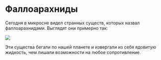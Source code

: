 Фаллоарахниды
=============

Сегодня в микросне видел странных существ, которых назвал фаллоарахнидами. Выглядят они примерно так:

![](http://wasteland.ti-the-drote.tk/picdump/phalloarachnide.png)

Эти существа бегали по нашей планете и извергали из себя ядовитую жидкость, чем лишали возможности на любое сопротивление.
